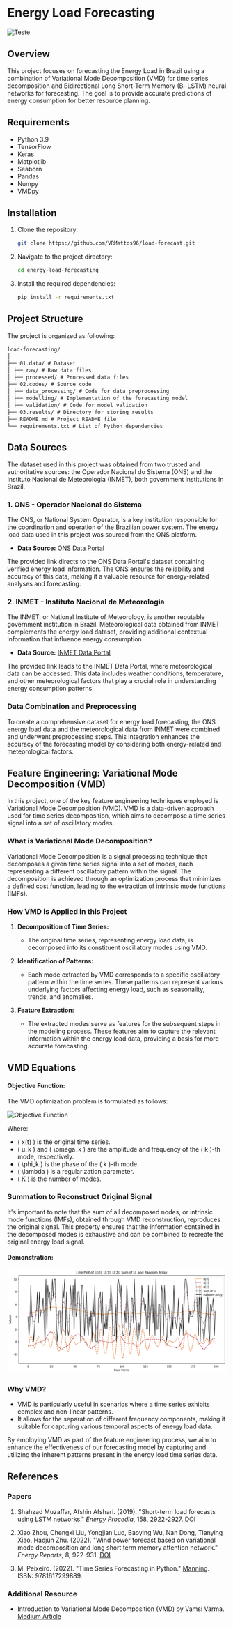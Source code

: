 
# Energy Load Forecasting 
![Teste](https://s3-us-west-2.amazonaws.com/transmountain-craftcms/images/_1200x630_crop_center-center_82_none/transmission-lines-1030x515.jpg?mtime=1582829191)
## Overview

This project focuses on forecasting the Energy Load in Brazil using a combination of Variational Mode Decomposition (VMD) for time series decomposition and Bidirectional Long Short-Term Memory (Bi-LSTM) neural networks for forecasting. The goal is to provide accurate predictions of energy consumption for better resource planning.

## Requirements

- Python 3.9
- TensorFlow
- Keras
- Matplotlib
- Seaborn
- Pandas
- Numpy
- VMDpy

## Installation

1. Clone the repository:

    ```bash
    git clone https://github.com/VRMattos96/load-forecast.git
    ```

2. Navigate to the project directory:

    ```bash
    cd energy-load-forecasting
    ```

3. Install the required dependencies:

    ```bash
    pip install -r requirements.txt
    ```

## Project Structure

The project is organized as following:
```
load-forecasting/
│
├── 01.data/ # Dataset 
│ ├── raw/ # Raw data files
│ ├── processed/ # Processed data files
├── 02.codes/ # Source code
│ ├── data_processing/ # Code for data preprocessing
│ ├── modelling/ # Implementation of the forecasting model
│ ├── validation/ # Code for model validation
├── 03.results/ # Directory for storing results
├── README.md # Project README file
└── requirements.txt # List of Python dependencies
```
## Data Sources

The dataset used in this project was obtained from two trusted and authoritative sources: the Operador Nacional do Sistema (ONS) and the Instituto Nacional de Meteorologia (INMET), both government institutions in Brazil.

### 1. ONS - Operador Nacional do Sistema

The ONS, or National System Operator, is a key institution responsible for the coordination and operation of the Brazilian power system. The energy load data used in this project was sourced from the ONS platform.

- **Data Source:** [ONS Data Portal](https://dados.ons.org.br/dataset/carga-energia-verificada)

The provided link directs to the ONS Data Portal's dataset containing verified energy load information. The ONS ensures the reliability and accuracy of this data, making it a valuable resource for energy-related analyses and forecasting.

### 2. INMET - Instituto Nacional de Meteorologia

The INMET, or National Institute of Meteorology, is another reputable government institution in Brazil. Meteorological data obtained from INMET complements the energy load dataset, providing additional contextual information that influence energy consumption.

- **Data Source:** [INMET Data Portal](https://bdmep.inmet.gov.br/)

The provided link leads to the INMET Data Portal, where meteorological data can be accessed. This data includes weather conditions, temperature, and other meteorological factors that play a crucial role in understanding energy consumption patterns.

### Data Combination and Preprocessing

To create a comprehensive dataset for energy load forecasting, the ONS energy load data and the meteorological data from INMET were combined and underwent preprocessing steps. This integration enhances the accuracy of the forecasting model by considering both energy-related and meteorological factors.

## Feature Engineering: Variational Mode Decomposition (VMD)

In this project, one of the key feature engineering techniques employed is Variational Mode Decomposition (VMD). VMD is a data-driven approach used for time series decomposition, which aims to decompose a time series signal into a set of oscillatory modes.

### What is Variational Mode Decomposition?

Variational Mode Decomposition is a signal processing technique that decomposes a given time series signal into a set of modes, each representing a different oscillatory pattern within the signal. The decomposition is achieved through an optimization process that minimizes a defined cost function, leading to the extraction of intrinsic mode functions (IMFs).

### How VMD is Applied in this Project

1. **Decomposition of Time Series:**
   - The original time series, representing energy load data, is decomposed into its constituent oscillatory modes using VMD.

2. **Identification of Patterns:**
   - Each mode extracted by VMD corresponds to a specific oscillatory pattern within the time series. These patterns can represent various underlying factors affecting energy load, such as seasonality, trends, and anomalies.

3. **Feature Extraction:**
   - The extracted modes serve as features for the subsequent steps in the modeling process. These features aim to capture the relevant information within the energy load data, providing a basis for more accurate forecasting.

## VMD Equations

#### Objective Function:

The VMD optimization problem is formulated as follows:

![Objective Function](/mnt/e/github/load-forecast/vmd-equation.png)

Where:
- \( x(t) \) is the original time series.
- \( u_k \) and \( \omega_k \) are the amplitude and frequency of the \( k \)-th mode, respectively.
- \( \phi_k \) is the phase of the \( k \)-th mode.
- \( \lambda \) is a regularization parameter.
- \( K \) is the number of modes.

### Summation to Reconstruct Original Signal

It's important to note that the sum of all decomposed nodes, or intrinsic mode functions (IMFs), obtained through VMD reconstruction, reproduces the original signal. This property ensures that the information contained in the decomposed modes is exhaustive and can be combined to recreate the original energy load signal.


#### Demonstration:

![VMD Process](vmd.png)

### Why VMD?

- VMD is particularly useful in scenarios where a time series exhibits complex and non-linear patterns.
- It allows for the separation of different frequency components, making it suitable for capturing various temporal aspects of energy load data.

By employing VMD as part of the feature engineering process, we aim to enhance the effectiveness of our forecasting model by capturing and utilizing the inherent patterns present in the energy load time series data.


## References

### Papers

1. Shahzad Muzaffar, Afshin Afshari. (2019). "Short-term load forecasts using LSTM networks." *Energy Procedia*, 158, 2922-2927. [DOI](https://doi.org/10.1016/j.egypro.2019.01.540)

2. Xiao Zhou, Chengxi Liu, Yongjian Luo, Baoying Wu, Nan Dong, Tianying Xiao, Haojun Zhu. (2022). "Wind power forecast based on variational mode decomposition and long short term memory attention network." *Energy Reports*, 8, 922-931. [DOI](https://doi.org/10.1016/j.egyr.2022.08.159)

3. M. Peixeiro. (2022). "Time Series Forecasting in Python." [Manning](https://books.google.com.br/books?id=hqXczgEACAAJ). ISBN: 9781617299889.

### Additional Resource

- Introduction to Variational Mode Decomposition (VMD) by Vamsi Varma. [Medium Article](https://vamsivk1995.medium.com/introduction-to-variational-mode-decomposition-vmd-d7100210a56a)
